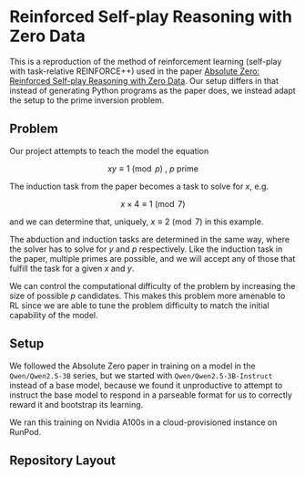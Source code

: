 # Reinforced Self-play Reasoning with Zero Data

This is a reproduction of the method of reinforcement learning (self-play with task-relative REINFORCE++) used in the paper [Absolute Zero: Reinforced Self-play Reasoning with Zero Data](https://arxiv.org/abs/2505.03335?context=cs.LG). Our setup differs in that instead of generating Python programs as the paper does, we instead adapt the setup to the prime inversion problem.

## Problem

Our project attempts to teach the model the equation

$$xy \equiv 1 \pmod{p} \text{ , } p \text{ prime}$$

The induction task from the paper becomes a task to solve for $x$, e.g. 

$$x \times 4 \equiv 1 \pmod{7}$$

and we can determine that, uniquely, $x \equiv 2 \pmod{7}$ in this example.

The abduction and induction tasks are determined in the same way, where the solver has to solve for $y$ and $p$ respectively. Like the induction task in the paper, multiple primes are possible, and we will accept any of those that fulfill the task for a given $x$ and $y$.

We can control the computational difficulty of the problem by increasing the size of possible $p$ candidates. This makes this problem more amenable to RL since we are able to tune the problem difficulty to match the initial capability of the model.

## Setup

We followed the Absolute Zero paper in training on a model in the `Qwen/Qwen2.5-3B` series, but we started with `Qwen/Qwen2.5-3B-Instruct` instead of a base model, because we found it unproductive to attempt to instruct the base model to respond in a parseable format for us to correctly reward it and bootstrap its learning.

We ran this training on Nvidia A100s in a cloud-provisioned instance on RunPod.

## Repository Layout


